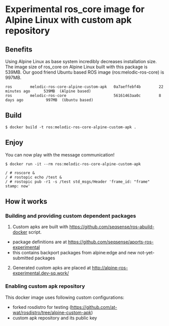 # Experimental ros_core image for Alpine Linux with custom apk repository

## Benefits

Using Alpine Linux as base system incredibly decreases installation size.
The image size of ros_core on Alpine Linux built with this package is 539MB.
Our good friend Ubuntu based ROS image (ros:melodic-ros-core) is 997MB.

```
ros        melodic-ros-core-alpine-custom-apk   0a7aeffebf4b        22 minutes ago      539MB  (Alpine based)
ros        melodic-ros-core                     56161463aa0c        8 days ago          997MB  (Ubuntu based)
```

## Build

```shell
$ docker build -t ros:melodic-ros-core-alpine-custom-apk .
```

## Enjoy

You can now play with the message communication!

```shell
$ docker run -it --rm ros:melodic-ros-core-alpine-custom-apk
```

```shell
/ # roscore &
/ # rostopic echo /test &
/ # rostopic pub -r1 -s /test std_msgs/Header 'frame_id: "frame"
stamp: now'
```

## How it works

### Building and providing custom dependent packages

1. Custom apks are built with https://github.com/seqsense/ros-abuild-docker script.
  - package definitions are at https://github.com/seqsense/aports-ros-experimental
  - this contains backport packages from alpine:edge and new not-yet-submitted packages
2. Generated custom apks are placed at http://alpine-ros-experimental.dev-sq.work/

### Enabling custom apk repository

This docker image uses following custom configurations:
- forked rosdistro for testing (https://github.com/at-wat/rosdistro/tree/alpine-custom-apk)
- custom apk repository and its public key
